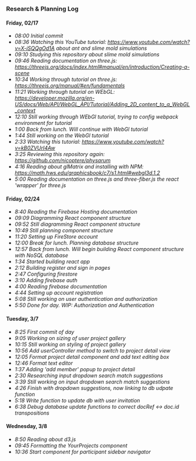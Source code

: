 

### Research & Planning Log

#### Friday, 02/17

* _08:00 Initial commit_
* _08:36 Watching this YouTube tutorial: https://www.youtube.com/watch?v=X-iSQQgOd1A about ant and slime mold simulations_
* _09:10 Studying this repository about slime mold simulations_
* _09:46 Reading documentation on three.js: https://threejs.org/docs/index.html#manual/en/introduction/Creating-a-scene_
* _10:34 Working through tutorial on three.js: https://threejs.org/manual/#en/fundamentals_
* _11:21 Working through tutorial on WEbGL: https://developer.mozilla.org/en-US/docs/Web/API/WebGL_API/Tutorial/Adding_2D_content_to_a_WebGL_context_
* _12:10 Still working through WEbGl tutorial, trying to config webpack environment for tutorial_
* _1:00 Back from lunch. Will continue with WebGl tutorial_
* _1:44 Still working on the WebGl tutorial_
* _2:33 Watching this tutorial: https://www.youtube.com/watch?v=kB0ZVUrI4Aw_
* _3:25 Reviewing this repository again: https://github.com/nicoptere/physarum_
* _4:16 Reading about glMatrix and installing with NPM: https://math.hws.edu/graphicsbook/c7/s1.html#webgl3d.1.2_
* _5:00 Reading documentation on three.js and three-fiber.js the react 'wrapper' for three.js_

#### Friday, 02/24

* _8:40 Reading the Firebase Hosting documentation_
* _09:09 Diagramming React component structure_ 
* _09:52 Still diagramming React component structure_
* _10:49 Still planning component structure_ 
* _11:20 Setting up FireStore account_ 
* _12:00 Break for lunch. Planning database structure_
* _12:57 Back from lunch. Will begin building React component structure with NoSQL database_
* _1:34 Started building react app_
* _2:12 Building register and sign in pages_
* _2:47 Configuring firestore_
* _3:10 Adding firebase auth_
* _4:00 Reading firebase documentation_
* _4:44 Setting up account registration_
* _5:08 Still working on user authentication and authorization_
* _5:50 Done for day. WIP: Authorization and Authentication_

#### Tuesday, 3/7

* _8:25 First commit of day_
* _9:05 Working on sizing of user project gallery_
* _10:15 Still working on styling of project gallery_
* _10:56 Add userController method to switch to project detail view_
* _12:05 Format project detail component and add text editing box_
* _12:46 Format text editor_
* _1:37 Adding 'add member' popup to project detail_
* _2:30 Researching input dropdown search match suggestions_
* _3:39 Still working on input dropdown search match suggestions_
* _4:26 Finish with dropdown suggestions, now linking to db udpate function_
* _5:18 Write function to update db with user invitation_
* _6:38 Debug database update functions to correct docRef <-> doc.id transpositions_

#### Wednesday, 3/8

* _8:50 Reading about d3.js_
* _09:45 Formatting the YourProjects component_
* _10:36 Start component for participant sidebar navigator_